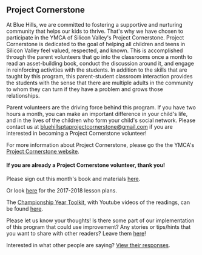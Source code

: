 ## Project Cornerstone

At Blue Hills, we are committed to fostering a supportive and nurturing community that helps our kids to thrive.  That's why we have chosen to participate in the YMCA of Silicon Valley's Project Cornerstone.  Project Cornerstone is dedicated to the goal of helping all children and teens in Silicon Valley feel valued, respected, and known. This is accomplished through the parent volunteers that go into the classrooms once a month to read an asset-building book, conduct the discussion around it, and engage in reinforcing activities with the students.  In addition to the skills that are taught by this program, this parent-student classroom interaction provides the students with the sense that there are multiple adults in the community to whom they can turn if they have a problem and grows those relationships.

Parent volunteers are the driving force behind this program.  If you have two hours a month, you can make an important difference in your child's life, and in the lives of the children who form your child's social network.  Please contact us at [bluehillsptaprojectcornerstone@gmail.com](mailto:bluehillsptaprojectcornerstone@gmail.com) if you are interested in becoming a Project Cornerstone volunteer!

For more information about Project Cornerstone, please go the the YMCA's [Project Cornerstone website](http://www.projectcornerstone.org/index.html).

#### If you are already a Project Cornerstone volunteer, thank you!

Please sign out this month's book and materials [here](https://docs.google.com/spreadsheets/d/1iTBa36stBzhWCaf3N3wehMOveAzrF1zOfKzID_I8j1E/edit#gid=893445835).

Or look [here](http://www.projectcornerstone.org/html/abc/yearthree.html) for the 2017-2018 lesson plans.

The [Championship Year Toolkit](/assets/Champion_Toolkit_17_18.pdf), with Youtube videos of the readings, can be found [here](/assets/Champion_Toolkit_17_18.pdf).

Please let us know your thoughts!  Is there some part of our implementation of this program that could use improvement?  Any stories or tips/hints that you want to share with other readers?  Leave them [here](https://docs.google.com/forms/d/e/1FAIpQLSe5Q1NZeLJfL1-Pf2mLDcDeEKPsQu_ACm_NL3byZK-BLdhcNA/viewform?usp=sf_link)!

Interested in what other people are saying?  [View their responses](https://docs.google.com/forms/d/1Agsi1W8r0rBen7jsLRoIYvg03_Rx1E69c5dbfKuuyE0/edit#responses).
